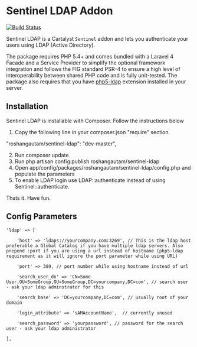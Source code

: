 # Sentinel LDAP Addon

[![Build Status](https://travis-ci.org/roshangautam/sentinel-ldap.svg?branch=master)](https://travis-ci.org/roshangautam/sentinel-ldap)

Sentinel LDAP is a Cartalyst `Sentinel` addon and lets you authenticate your users using LDAP (Active Directory).

The package requires PHP 5.4+ and comes bundled with a Laravel 4 Facade and a Service Provider to simplify the optional framework integration and follows the FIG standard PSR-4 to ensure a high level of interoperability between shared PHP code and is fully unit-tested. The package also requires that you have [php5-ldap](http://php.net/manual/en/book.ldap.php) extension installed in your server.

## Installation

Sentinel LDAP is installable with Composer. Follow the instructions below

1. Copy the following line in your composer.json "require" section.

"roshangautam/sentinel-ldap": "dev-master",

2. Run composer update
3. Run php artisan config:publish roshangautam/sentinel-ldap
4. Open app/config/packages/roshangautam/sentinel-ldap/config.php and populate the parameters
5. To enable LDAP login use LDAP::authenticate instead of using Sentinel::authenticate. 

Thats it. Have fun.

## Config Parameters

	'ldap' => [

		'host' => 'ldaps://yourcompany.com:3269', // This is the ldap host  preferable a Global Catalog if you have multiple ldap servers. Also prepend :port if you are using a url instead of hostname (php5-ldap requirement as it will ignore the port parameter while using URL)

		'port' => 389, // port number while using hostname instead of url

		'search_user_dn' => 'CN=Some User,OU=SomeGroup,OU=SomeGroup,DC=yourcompany,DC=com', // search user - ask your ldap adminstrator for this 

		'search_base' => 'DC=yourcompany,DC=com', // usually root of your domain

		'login_attribute' => 'sAMAccountName',  // currently unused

		'search_password' => 'yourpassword', // password for the search user - ask your ldap administrator

	],

